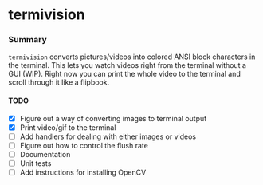 # termivision

### Summary
`termivision` converts pictures/videos into colored ANSI block characters in the terminal.
This lets you watch videos right from the terminal without a GUI (WIP).
Right now you can print the whole video to the terminal and scroll through it like a flipbook.

#### TODO
- [x] Figure out a way of converting images to terminal output
- [x] Print video/gif to the terminal
- [ ] Add handlers for dealing with either images or videos
- [ ] Figure out how to control the flush rate
- [ ] Documentation
- [ ] Unit tests
- [ ] Add instructions for installing OpenCV
